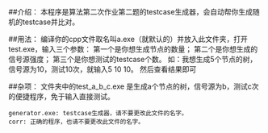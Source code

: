 ##介绍：
	本程序是算法第二次作业第二题的testcase生成器，会自动帮你生成随机的testcase并比对。

##用法：
	编译你的cpp文件取名叫a.exe（就默认的）并放入此文件夹，打开test.exe，输入三个参数：
	第一个是你想生成节点的数量；
	第二个是你想生成的信号源强度；
	第三个是你想测试的testcase个数。
	如：我想生成5个节点的树，信号源为10，测试10次，就输入5 10 10。
	然后查看结果即可
	
##杂项：
	文件夹中的test_a_b_c.exe 是生成a个节点的树，信号源为b，测试c次的便捷程序，免于输入直接测试。
	
	generator.exe: testcase生成器，请不要更改此文件的名字。
	corr: 正确的程序，也请不要更改此文件的名字。